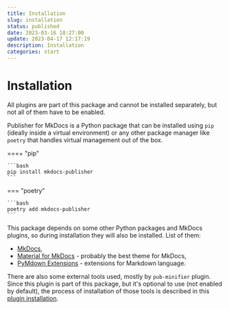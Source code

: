 ```yaml
---
title: Installation
slug: installation
status: published
date: 2023-03-16 18:27:00
update: 2023-04-17 12:17:19
description: Installation
categories: start
---
```


# Installation

All plugins are part of this package and cannot be installed separately, but not all of them have to be enabled.

Publisher for MkDocs is a Python package that can be installed using `pip` (ideally inside a virtual environment) or any other package manager like `poetry` that handles virtual management out of the box.

===+ "pip"

    ```bash
    pip install mkdocs-publisher
    ```

=== "poetry"

    ```bash
    poetry add mkdocs-publisher
    ```

This package depends on some other Python packages and MkDocs plugins, so during installation they will also be installed. List of them:

- [MkDocs](https://www.mkdocs.org),
- [Material for MkDocs](https://squidfunk.github.io/mkdocs-material/) - probably the best theme for MkDocs,
- [PyMdown Extensions](https://python-markdown.github.io/extensions/) - extensions for Markdown language.

There are also some external tools used, mostly by `pub-minifier` plugin. Since this plugin is part of this package, but it's optional to use (not enabled by default), the process of installation of those tools is described in this [plugin installation](09_setting-up-a-minifier.md#tools-installation).
